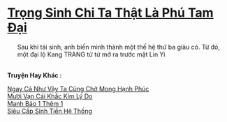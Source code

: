 <a href="https://truyentiki.com/trong-sinh-chi-ta-that-la-phu-tam-dai.33826/" title="Trọng Sinh Chi Ta Thật Là Phú Tam Đại"><h1>Trọng Sinh Chi Ta Thật Là Phú Tam Đại</h1></a><div style="display:table"><img align="right" style="float: left; padding: 10px;" src="https://truyentiki.com/images/story/200x260/33826.jpg" alt="">Sau khi tái sinh, anh biến mình thành một thế hệ thứ ba giàu có. Từ đó, một đại lộ Kang TRANG từ từ mở ra trước mặt Lin Yi</div><p><br><b>Truyện Hay Khác :</b></p><a href="https://truyentiki.com/ngay-ca-nhu-vay-ta-cung-cho-mong-hanh-phuc.33825/" alt="Ngay Cả Như Vậy Ta Cũng Chờ Mong Hạnh Phúc">Ngay Cả Như Vậy Ta Cũng Chờ Mong Hạnh Phúc</a><br/><a href="https://github.com/nownovels/top500/tree/master/truyenhay/33857/" alt="Mười Vạn Cái Khắc Kim Lý Do">Mười Vạn Cái Khắc Kim Lý Do</a><br/><a href="https://github.com/nownovels/top500/tree/master/truyenhay/33859/" alt="Manh Bảo 1 Thêm 1">Manh Bảo 1 Thêm 1</a><br/><a href="https://github.com/nownovels/top500/tree/master/truyenhay/33896/" alt="Siêu Cấp Sinh Tiền Hệ Thống">Siêu Cấp Sinh Tiền Hệ Thống</a><br/>